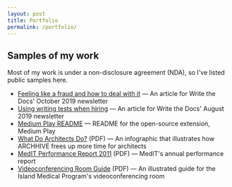 ```yaml
---
layout: post
title: Portfolio
permalink: /portfolio/
---
```


## Samples of my work

Most of my work is under a non-disclosure agreement (NDA), so I've listed public samples here.

* [Feeling like a fraud and how to deal with it](http://www.writethedocs.org/blog/newsletter-october-2019/) — An article for Write the Docs' October 2019 newsletter
* [Using writing tests when hiring](http://www.writethedocs.org/blog/newsletter-august-2019/) — An article for Write the Docs' August 2019 newsletter
* [Medium Play README](https://github.com/krosa/medium-play/blob/master/README.md) — README for the open-source extension, Medium Play
* <a href="/assets/infographic_WhatDoArchitectsDo.pdf">What Do Architects Do?</a> (PDF) — An infographic that illustrates how ARCHHIVE frees up more time for architects
* <a href="/assets/MedIT_PerformanceReport2011.pdf">MedIT Performance Report 2011</a> (PDF) — MedIT's annual performance report
* <a href="/assets/cheatsheet_IslandMedicalProgram.pdf">Videoconferencing Room Guide</a> (PDF) — An illustrated guide for the Island Medical Program's videoconferencing room
